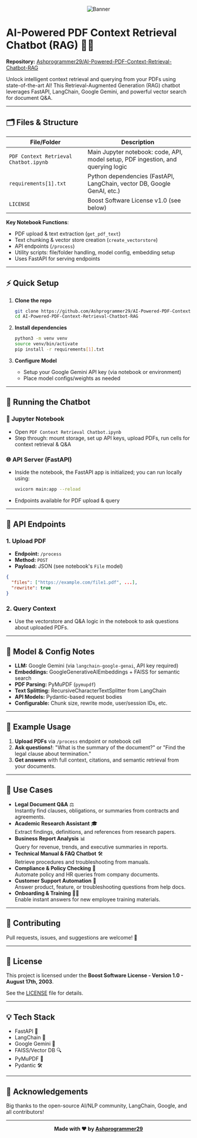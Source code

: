<p align="center">
  <img src="https://camo.githubusercontent.com/2e67eb232c50c65aeae8ecfb6ad0861551ec881104a3e4eafa7021a6c7373aaa/68747470733a2f2f73332e61702d736f7574682d312e616d617a6f6e6177732e636f6d2f6432632d63646e2d6d756d6261692f75706c6f6164732f757365722d70726f6a6563742d66696c65732f363838346638313863363631665f617377696e5f6f746865722e706e67" alt="Banner"/>
</p>

# AI-Powered PDF Context Retrieval Chatbot (RAG) 🤖📄

**Repository:** [Ashprogrammer29/AI-Powered-PDF-Context-Retrieval-Chatbot-RAG](https://github.com/Ashprogrammer29/AI-Powered-PDF-Context-Retrieval-Chatbot-RAG)

Unlock intelligent context retrieval and querying from your PDFs using state-of-the-art AI! This Retrieval-Augmented Generation (RAG) chatbot leverages FastAPI, LangChain, Google Gemini, and powerful vector search for document Q&A.

---

## 🗂️ Files & Structure

| File/Folder                           | Description                                                                            |
|---------------------------------------|----------------------------------------------------------------------------------------|
| `PDF Context Retrieval Chatbot.ipynb` | Main Jupyter notebook: code, API, model setup, PDF ingestion, and querying logic       |
| `requirements[1].txt`                 | Python dependencies (FastAPI, LangChain, vector DB, Google GenAI, etc.)                |
| `LICENSE`                             | Boost Software License v1.0 (see below)                                                |

**Key Notebook Functions**:
- PDF upload & text extraction (`get_pdf_text`)
- Text chunking & vector store creation (`create_vectorstore`)
- API endpoints (`/process`)
- Utility scripts: file/folder handling, model config, embedding setup
- Uses FastAPI for serving endpoints

---

## ⚡️ Quick Setup

1. **Clone the repo**
   ```bash
   git clone https://github.com/Ashprogrammer29/AI-Powered-PDF-Context-Retrieval-Chatbot-RAG.git
   cd AI-Powered-PDF-Context-Retrieval-Chatbot-RAG
   ```

2. **Install dependencies**
   ```bash
   python3 -m venv venv
   source venv/bin/activate
   pip install -r requirements[1].txt
   ```

3. **Configure Model**
   - Setup your Google Gemini API key (via notebook or environment)
   - Place model configs/weights as needed

---

## 🚦 Running the Chatbot

### 📝 Jupyter Notebook
- Open `PDF Context Retrieval Chatbot.ipynb`
- Step through: mount storage, set up API keys, upload PDFs, run cells for context retrieval & Q&A

### 🌐 API Server (FastAPI)
- Inside the notebook, the FastAPI app is initialized; you can run locally using:
   ```bash
   uvicorn main:app --reload
   ```
- Endpoints available for PDF upload & query

---

## 📡 API Endpoints

### 1. **Upload PDF**
   - **Endpoint:** `/process`
   - **Method:** `POST`
   - **Payload:** JSON (see notebook's `File` model)
   ```json
   {
     "files": ["https://example.com/file1.pdf", ...],
     "rewrite": true
   }
   ```

### 2. **Query Context**
   - Use the vectorstore and Q&A logic in the notebook to ask questions about uploaded PDFs.

---

## 🧠 Model & Config Notes

- **LLM:** Google Gemini (via `langchain-google-genai`, API key required)
- **Embeddings:** GoogleGenerativeAIEmbeddings + FAISS for semantic search
- **PDF Parsing:** PyMuPDF (`pymupdf`)
- **Text Splitting:** RecursiveCharacterTextSplitter from LangChain
- **API Models:** Pydantic-based request bodies
- **Configurable:** Chunk size, rewrite mode, user/session IDs, etc.

---

## 📒 Example Usage

1. **Upload PDFs** via `/process` endpoint or notebook cell
2. **Ask questions!**: "What is the summary of the document?" or "Find the legal clause about termination."
3. **Get answers** with full context, citations, and semantic retrieval from your documents.

---

## 🎯 Use Cases

- **Legal Document Q&A** ⚖️  
  Instantly find clauses, obligations, or summaries from contracts and agreements.
- **Academic Research Assistant** 🎓  
  Extract findings, definitions, and references from research papers.
- **Business Report Analysis** 📊  
  Query for revenue, trends, and executive summaries in reports.
- **Technical Manual & FAQ Chatbot** 🛠️  
  Retrieve procedures and troubleshooting from manuals.
- **Compliance & Policy Checking** 🏢  
  Automate policy and HR queries from company documents.
- **Customer Support Automation** 💬  
  Answer product, feature, or troubleshooting questions from help docs.
- **Onboarding & Training** 👩‍💼  
  Enable instant answers for new employee training materials.

---

## 🙌 Contributing

Pull requests, issues, and suggestions are welcome! 🎉

---

## 📜 License

This project is licensed under the **Boost Software License - Version 1.0 - August 17th, 2003**.

See the [LICENSE](LICENSE) file for details.

---

## 💡 Tech Stack

- FastAPI 🚀
- LangChain 🦜
- Google Gemini 🤖
- FAISS/Vector DB 🔍
- PyMuPDF 📄
- Pydantic 🛠️

---

## 🌟 Acknowledgements

Big thanks to the open-source AI/NLP community, LangChain, Google, and all contributors!

---

<p align="center">
  <b>Made with ❤️ by <a href="https://github.com/Ashprogrammer29">Ashprogrammer29</a></b>
</p>
